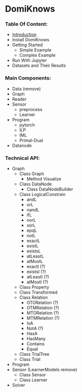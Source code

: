 # DomiKnows

### Table Of Content:

- [Introduction](introduction.md)
- Install DomiKnows
- Getting Started
  - Simple Example
  - Complex Example
- Run With Jupyter
- Datasets and Their Results



### Main Components:

- Data (remove)
- Graph
- Reader
- Sensor
  - preprocess
  - Learner
- Program
  - pytorch
  - ILP
  - IML
  - Primal-Dual
- Datanode



### Technical API:

- Graph
  - Class Graph
    - Method Visualize
  - Class DataNode
    - Class DataNodeBuilder
  - Class LogicalConstrain
    - andL
    - orL
    - nandL
    - ifL
    - norL
    - xorL
    - epqL
    - notL
    - exactL
    - existL
    - existsL
    - atLeastL
    - atMostL
    - exactI (?)
    - existsI (?)
    - atLeastI (?)
    - atMostI (?)
  - Class Property
  - Class Transformed
  - Class Relation
    - OTORelation (?)
    - OTMRelation (?)
    - MTORelation (?)
    - MTMRelation (?)
    - IsA
    - NotA (?)
    - HasA
    - HasMany
    - Contains
    - Equal
  - Class TrialTree
  - Class Trial
- Program
- Sensor (LearnerModels remove)
  - Class Sensor
  - Class Learner
- Solver

